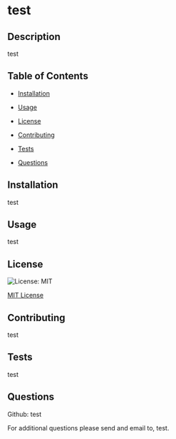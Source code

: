 # test
  
## Description
  
test
  
## Table of Contents
  
- [Installation](#installation)
  
- [Usage](#usage)
  
- [License](#license)
  
- [Contributing](#contributing)
  
- [Tests](#tests)
  
- [Questions](#questions)
  
## Installation
  
test
  
## Usage
  
test
  
## License
  
![License: MIT](https://img.shields.io/badge/License-MIT-yellow.svg) 

[MIT License](https://opensource.org/licenses/MIT)
  
## Contributing
  
test
  
## Tests
  
test
  
## Questions
  
Github: test
  
For additional questions please send and email to, test.
